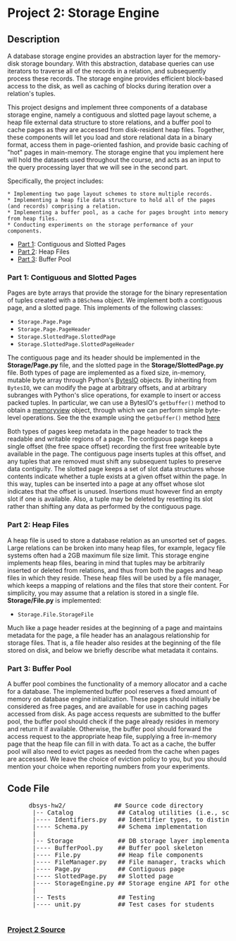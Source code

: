 # Project 2: Storage Engine

## Description
A database storage engine provides an abstraction layer for the memory-disk storage boundary. With this abstraction, database queries can use iterators to traverse all of the records in a relation, and subsequently process these records. The storage engine provides efficient block-based access to the disk, as well as caching of blocks during iteration over a relation's tuples. 

This project designs and implement three components of a database storage engine, namely a contiguous and slotted page layout scheme, a heap file external data structure to store relations, and a buffer pool to cache pages as they are accessed from disk-resident heap files. Together, these components will let you load and store relational data in a binary format, access them in page-oriented fashion, and provide basic caching of "hot" pages in main-memory. The storage engine that you implement here will hold the datasets used throughout the course, and acts as an input to the query processing layer that we will see in the second part. 

Specifically, the project includes:

```
* Implementing two page layout schemes to store multiple records.
* Implementing a heap file data structure to hold all of the pages (and records) comprising a relation.
* Implementing a buffer pool, as a cache for pages brought into memory from heap files.
* Conducting experiments on the storage performance of your components.
```

* [Part 1](#part1): Contiguous and Slotted Pages
* [Part 2](#part2): Heap Files
* [Part 3](#part3): Buffer Pool

<a name="part1"></a>
### Part 1: Contiguous and Slotted Pages
Pages are byte arrays that provide the storage for the binary representation of tuples created with a `DBSchema` object. We implement both a contiguous page, and a slotted page. This implements of the following classes:

* `Storage.Page.Page`
* `Storage.Page.PageHeader`
* `Storage.SlottedPage.SlottedPage`
* `Storage.SlottedPage.SlottedPageHeader`

The contiguous page and its header should be implemented in the **Storage/Page.py** file, and the slotted page in the **Storage/SlottedPage.py** file. Both types of page are implemented as a fixed size, in-memory, mutable byte array through Python's [BytesIO](http://docs.python.org/3/library/io.html#io.BytesIO) objects. By inheriting from `BytesIO`, we can modify the page at arbitrary offsets, and at arbitrary subranges with Python's slice operations, for example to insert or access packed tuples. In particular, we can use a BytesIO's `getbuffer()` method to obtain a [memoryview](http://docs.python.org/3.3/library/stdtypes.html#memoryview) object, through which we can perform simple byte-level operations. See the the example using the `getbuffer()` method [here](http://docs.python.org/3/library/io.html#io.BytesIO) 

Both types of pages keep metadata in the page header to track the readable and writable regions of a page. The contiguous page keeps a single offset (the free space offset) recording the first free writeable byte available in the page. The contiguous page inserts tuples at this offset, and any tuples that are removed must shift any subsequent tuples to preserve data contiguity. The slotted page keeps a set of slot data structures whose contents indicate whether a tuple exists at a given offset within the page. In this way, tuples can be inserted into a page at any offset whose slot indicates that the offset is unused. Insertions must however find an empty slot if one is available. Also, a tuple may be deleted by resetting its slot rather than shifting any data as performed by the contiguous page.

<a name="part2"></a>
### Part 2: Heap Files
A heap file is used to store a database relation as an unsorted set of pages. Large relations can be broken into many heap files, for example, legacy file systems often had a 2GB maximum file size limit. This storage engine implements heap files, bearing in mind that tuples may be arbitrarily inserted or deleted from relations, and thus from both the pages and heap files in which they reside. These heap files will be used by a file manager, which keeps a mapping of relations and the files that store their content. For simplicity, you may assume that a relation is stored in a single file. 
**Storage/File.py** is implemented:

* `Storage.File.StorageFile`

Much like a page header resides at the beginning of a page and maintains metadata for the page, a file header has an analagous relationship for storage files. That is, a file header also resides at the beginning of the file stored on disk, and below we briefly describe what metadata it contains. 


<a name="part3"></a>
### Part 3: Buffer Pool
A buffer pool combines the functionality of a memory allocator and a cache for a database. The implemented buffer pool reserves a fixed amount of memory on database engine initialization. These pages should initially be considered as free pages, and are available for use in caching pages accessed from disk. As page access requests are submitted to the buffer pool, the buffer pool should check if the page already resides in memory and return it if available. Otherwise, the buffer pool should forward the access request to the appropriate heap file, supplying a free in-memory page that the heap file can fill in with data.
To act as a cache, the buffer pool will also need to evict pages as needed from the cache when pages are accessed. We leave the choice of eviction policy to you, but you should mention your choice when reporting numbers from your experiments.

## Code File
<dl>
 <dd><pre>
 dbsys-hw2/             ## Source code directory
  |-- Catalog            ## Catalog utilities (i.e., schemas and types)
  |---- Identifiers.py   ## Identifier types, to distinguish tuples, pages and files.
  |---- Schema.py        ## Schema implementation
  |
  |-- Storage            ## DB storage layer implementation
  |---- BufferPool.py    ## Buffer pool skeleton
  |---- File.py          ## Heap file components
  |---- FileManager.py   ## File manager, tracks which files implement which relations.
  |---- Page.py          ## Contiguous page
  |---- SlottedPage.py   ## Slotted page
  |---- StorageEngine.py ## Storage engine API for other DBMS components
  |
  |-- Tests              ## Testing 
  |---- unit.py          ## Test cases for students 
 </pre></dd> 
</dl>

### [Project 2 Source](http://damsl.cs.jhu.edu/teaching/dbsys/2017/assignments/hw1/)
